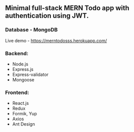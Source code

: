 ## Minimal full-stack MERN Todo app with authentication using JWT.

### Database - MongoDB

Live demo - https://merntodosss.herokuapp.com/

### Backend:
- Node.js
- Express.js
- Express-validator
- Mongoose

### Frontend:
- React.js
- Redux
- Formik, Yup
- Axios
- Ant Design

